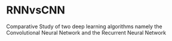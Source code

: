 # RNNvsCNN
Comparative Study of two deep learning algorithms namely the Convolutional Neural Network and the Recurrent Neural Network
